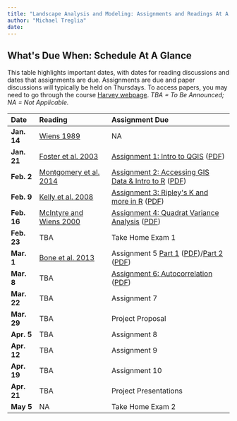 ```yaml
---
title: "Landscape Analysis and Modeling: Assignments and Readings At A Glance"
author: "Michael Treglia"
date: 
---
```


## What's Due When: Schedule At A Glance

This table highlights important dates, with dates for reading discussions and dates that assignments are due. Assignments are due and paper discussions will typically be held on Thursdays. To access papers, you may need to go through the course [Harvey webpage](https://harvey.utulsa.edu/). *TBA = To Be Announced; NA = Not Applicable.*

|Date			|Reading	|Assignment Due	|
|:--------------|:----------|:-------------|
|**Jan. 14**	|[Wiens 1989](http://www.jstor.org/stable/2389612)| NA|
|**Jan. 21**	|[Foster et al. 2003](http://bioscience.oxfordjournals.org/content/53/1/77.short)| [Assignment 1: Intro to QGIS](./Assignments_web/Assignment01.html) ([PDF](./Assignments_web/Assignment01.pdf))|
|**Feb. 2**	|[Montgomery et al. 2014](http://www.plosone.org/article/info%3Adoi%2F10.1371%2Fjournal.pone.0091414)| [Assignment 2: Accessing GIS Data & Intro to R](./Assignments_web/Assignment02.html) ([PDF](./Assignments_web/Assignment02.pdf))
|**Feb. 9**		|[Kelly et al. 2008](http://link.springer.com/article/10.1007/s10310-008-0083-7)| [Assignment 3: Ripley's K and more in R](./Assignments_web/Assignment03_DataImport_Regress_RipleysK.html) ([PDF](./Assignments_web/Assignment03_DataImport_Regress_RipleysK.pdf))	|
|**Feb. 16**	|[McIntyre and Wiens 2000](http://link.springer.com/article/10.1023/A:1008148514268#)| [Assignment 4: Quadrat Variance Analysis](./Assignments_web/Assignment04_QuadratVarianceAnalysis.html) ([PDF](./Assignments_web/Assignment04_QuadratVarianceAnalysis.pdf))	|
|**Feb. 23**	|TBA| Take Home Exam 1	|
|**Mar. 1**		|[Bone et al. 2013](http://www.sciencedirect.com/science/article/pii/S0143622813000623)| Assignment 5 [Part 1](./Assignments_web/Assignment05_LandscapeMetrics_Pt1_PatchMosaicData.html) ([PDF](./Assignments_web/Assignment05_LandscapeMetrics_Pt1_PatchMosaicData.pdf))/[Part 2](./Assignments_web/Assignment05_LandscapeMetrics_Pt2_SurfaceMetrics.html) ([PDF](./Assignments_web/Assignment05_LandscapeMetrics_Pt2_SurfaceMetrics.pdf))	|
|**Mar. 8**		|TBA| [Assignment 6: Autocorrelation](./Assignments_web/Assignment06_Autocorrelation.html) ([PDF](./Assignments_web/Assignment06_Autocorrelation.pdf))	|
|**Mar. 22**	|TBA| Assignment 7	|
|**Mar. 29**	|TBA| Project Proposal	|
|**Apr. 5**		|TBA| Assignment 8	|
|**Apr. 12**	|TBA| Assignment 9	|
|**Apr. 19**	|TBA| Assignment 10	|
|**Apr. 21**	|TBA| Project Presentations	|
|**May 5**		|NA| Take Home Exam 2	|
